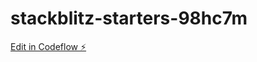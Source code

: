# stackblitz-starters-98hc7m

[Edit in Codeflow ⚡️](https://stackblitz.com/~/github.com/ExthemWP/stackblitz-starters-98hc7m)